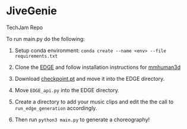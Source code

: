 # JiveGenie

TechJam Repo

To run main.py do the following:

1. Setup conda environment:
   `conda create --name <env> --file requirements.txt`

2. Clone the [EDGE](https://github.com/Stanford-TML/EDGE.git) and follow installation instructions for [mmhuman3d](https://mmhuman3d.readthedocs.io/en/latest/install.html#)

3. Download [checkpoint.pt](https://drive.google.com/file/d/1BAR712cVEqB8GR37fcEihRV_xOC-fZrZ/view?usp=share_link) and move it into the EDGE directory.

4. Move `EDGE_api.py` into the EDGE directory.

5. Create a directory to add your music clips and edit the the call to `run_edge_generation` accordingly.

6. Then run `python3 main.py` to generate a choreography!
